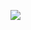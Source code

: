 ![]([https://pandao.github.io/editor.md/images/logos/editormd-logo-180x180.png](https://cdn.discordapp.com/attachments/1212948009260945428/1295327505636393003/feedback_20.png?ex=672205bf&is=6720b43f&hm=6da946b13e7e9b733c7cee2a35f959feba0c9414a879dea79faaf60149ff4168&))
